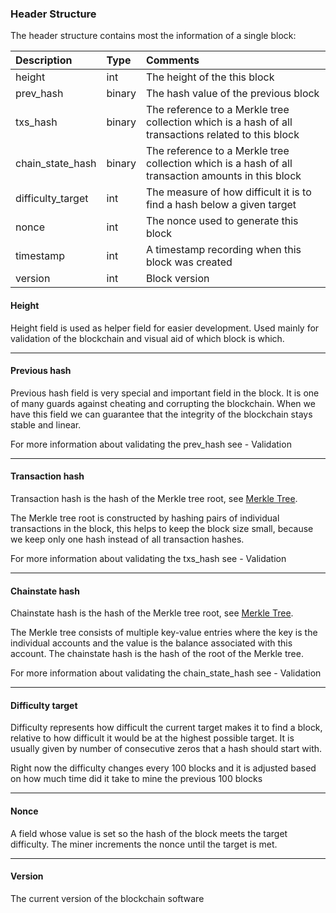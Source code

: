 ### Header Structure
  The header structure contains most the information of a single block:

| Description      |      Type     |  Comments |
|:------------------|:-------------|:-----------|
| height   		     | int 		       | The height of the this block |
| prev_hash        | binary        | The hash value of the previous block |
| txs_hash         | binary        | The reference to a Merkle tree collection which is a hash of all transactions related to this block |
| chain_state_hash | binary		     | The reference to a Merkle tree collection which is a hash of all transaction amounts in this block |
| difficulty_target| int		       | The measure of how difficult it is to find a hash below a given target |
| nonce   		     | int   		     | The nonce used to generate this block |
| timestamp        | int	   	     | A timestamp recording when this block was created |
| version          | int	   	     | Block version |

#### Height
  Height field is used as helper field for easier development. Used mainly for
  validation of the blockchain and visual aid of which block is which.

***

#### Previous hash
  Previous hash field is very special and important field in the block. It is one of many
  guards against cheating and corrupting the blockchain. When we have this field we can
  guarantee that the integrity of the blockchain stays stable and linear.

  For more information about validating the prev_hash see - Validation

***

#### Transaction hash
  Transaction hash is the hash of the Merkle tree root, see [Merkle Tree](https://en.wikipedia.org/wiki/Merkle_tree).

  The Merkle tree root is constructed by hashing pairs of individual transactions
  in the block, this helps to keep the block size small, because we keep only one
  hash instead of all transaction hashes.

  For more information about validating the txs_hash see - Validation

***

#### Chainstate hash
  Chainstate hash is the hash of the Merkle tree root, see [Merkle Tree](https://en.wikipedia.org/wiki/Merkle_tree).

  The Merkle tree consists of multiple key-value entries where the key is the
  individual accounts and the value is the balance associated with this account.
  The chainstate hash is the hash of the root of the Merkle tree.

  For more information about validating the chain_state_hash see - Validation

***

#### Difficulty target
  Difficulty represents how difficult the current target makes it to find a block,
  relative to how difficult it would be at the highest possible target. It is
  usually given by number of consecutive zeros that a hash should start with.


  Right now the difficulty changes every 100 blocks and it is adjusted based on
  how much time did it take to mine the previous 100 blocks

***

#### Nonce
  A field whose value is set so the hash of the block meets the target difficulty.
  The miner increments the nonce until the target is met.

***

#### Version
  The current version of the blockchain software
